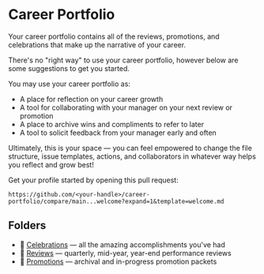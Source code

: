 # Career Portfolio

Your career portfolio contains all of the reviews, promotions, and celebrations that make up the narrative of your career.

There's no "right way" to use your career portfolio, however below are some suggestions to get you started.

You may use your career portfolio as:

- A place for reflection on your career growth
- A tool for collaborating with your manager on your next review or promotion
- A place to archive wins and compliments to refer to later
- A tool to solicit feedback from your manager early and often

Ultimately, this is your space — you can feel empowered to change the file structure, issue templates, actions, and collaborators in whatever way helps you reflect and grow best!

Get your profile started by opening this pull request:

```
https://github.com/<your-handle>/career-portfolio/compare/main...welcome?expand=1&template=welcome.md
```

## Folders

- 📁 [Celebrations](celebrations/) —  all the amazing accomplishments you've had
- 📁 [Reviews](reviews/) — quarterly, mid-year, year-end performance reviews
- 📁 [Promotions](promotions/) — archival and in-progress promotion packets
